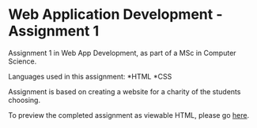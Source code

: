 # Web Application Development - Assignment 1

Assignment 1 in Web App Development, as part of a MSc in Computer Science.

Languages used in this assignment:
*HTML 
*CSS

Assignment is based on creating a website for a charity of the students choosing.

To preview the completed assignment as viewable HTML, please go [here](http://htmlpreview.github.io/?https://github.com/robertyoung2/web-app-development/blob/master/index.html).
